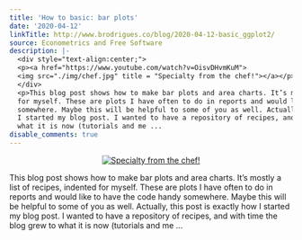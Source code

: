 ```yaml
---
title: 'How to basic: bar plots'
date: '2020-04-12'
linkTitle: http://www.brodrigues.co/blog/2020-04-12-basic_ggplot2/
source: Econometrics and Free Software
description: |-
  <div style="text-align:center;">
  <p><a href="https://www.youtube.com/watch?v=OisvDHvmKuM">
  <img src="./img/chef.jpg" title = "Specialty from the chef!"></a></p>
  </div>
  <p>This blog post shows how to make bar plots and area charts. It’s mostly a list of recipes, indented
  for myself. These are plots I have often to do in reports and would like to have the code handy
  somewhere. Maybe this will be helpful to some of you as well. Actually, this post is exactly how
  I started my blog post. I wanted to have a repository of recipes, and with time the blog grew to
  what it is now (tutorials and me ...
disable_comments: true
---
```

<div style="text-align:center;">
<p><a href="https://www.youtube.com/watch?v=OisvDHvmKuM">
<img src="./img/chef.jpg" title = "Specialty from the chef!"></a></p>
</div>
<p>This blog post shows how to make bar plots and area charts. It’s mostly a list of recipes, indented
for myself. These are plots I have often to do in reports and would like to have the code handy
somewhere. Maybe this will be helpful to some of you as well. Actually, this post is exactly how
I started my blog post. I wanted to have a repository of recipes, and with time the blog grew to
what it is now (tutorials and me ...